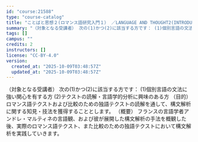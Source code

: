 ```yaml
---
id: "course:21588"
type: "course-catalog"
title: "ことばと思想２(ロマンス語研究入門１） ／LANGUAGE AND THOUGHT2(INTRODUCTION TO THE STUDY OF ROMANCE LANGUAGES 1)"
summary: "（対象となる受講者） 次の(1)かつ(2)に該当する方です： (1)個別言語の文法に強い関心を有する方 (2)テクストの読解・言語学的分析に興味のある方 （目的） ロマンス語テクストおよび比較のための独語テクストの読解を通して、構文解析に関…"
tags: []
campus: ""
credits: 2
instructors: []
license: "CC-BY-4.0"
version:
  created_at: "2025-10-09T03:48:57Z"
  updated_at: "2025-10-09T03:48:57Z"
---
```

（対象となる受講者） 次の(1)かつ(2)に該当する方です： (1)個別言語の文法に強い関心を有する方 (2)テクストの読解・言語学的分析に興味のある方 （目的） ロマンス語テクストおよび比較のための独語テクストの読解を通して、構文解析に関する知見・技法を獲得することとします。 （概要） フランスの言語学者アンドレ・マルティネの言語観、および彼が展開した構文解析の手法を概観した後、実際のロマンス語テクスト、また比較のための独語テクストにおいて構文解析を実践していきます。
